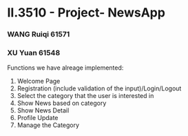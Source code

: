 # II.3510 - Project- NewsApp
### WANG Ruiqi 61571 
### XU Yuan 61548

Functions we have alreage implemented:

1. Welcome Page
2. Registration (include validation of the input)/Login/Logout
3. Select the category that the user is interested in
4. Show News based on category
5. Show News Detail
6. Profile Update
7. Manage the Category
